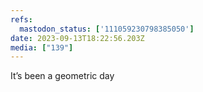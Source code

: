 ```yaml
---
refs:
  mastodon_status: ['111059230798385050']
date: 2023-09-13T18:22:56.203Z
media: ["139"]
---
```


<p>It’s been a geometric day </p>
